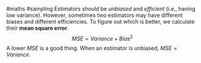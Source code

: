 #maths #sampling
Estimators should be *unbiased* and *efficient* (i.e., having low variance). However, sometimes two estimators may have different biases and different efficiencies. To figure out which is better, we calculate their **mean square error**.
$$
MSE=Variance+Bias^2
$$
A lower $MSE$ is a good thing.
When an estimator is unbiased, $MSE=Variance$.